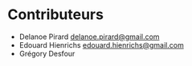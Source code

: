 # Contributeurs

- Delanoe Pirard [delanoe.pirard@gmail.com](mailto:delanoe.pirard@gmail.com)
- Edouard Hienrichs [edouard.hienrichs@gmail.com](mailto:edouard.hienrichs@gmail.com)
- Grégory Desfour
